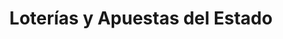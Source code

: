 ---
title: "Loterías y Apuestas del Estado"
url: /melgar-de-fernamental/loterias-y-apuestas-del-estado/
shop: Lotterie
---